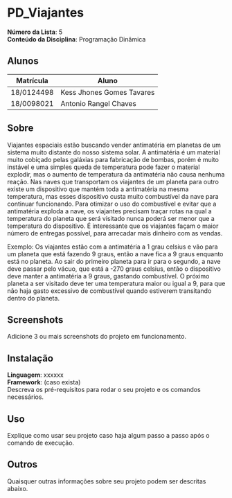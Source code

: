 
# PD_Viajantes

**Número da Lista**: 5<br>
**Conteúdo da Disciplina**: Programação Dinâmica<br>

## Alunos
|Matrícula | Aluno |
| -- | -- |
| 18/0124498  |  Kess Jhones Gomes Tavares |
| 18/0098021  |  Antonio Rangel Chaves |

## Sobre 
 Viajantes espaciais estão buscando vender antimatéria em planetas de um sistema muito distante do nosso sistema solar. A antimatéria é um material muito cobiçado pelas galáxias para fabricação de bombas, porém é muito instável e uma simples queda de temperatura pode fazer o material explodir, mas o aumento de temperatura da antimatéria não causa nenhuma reação. Nas naves que transportam os viajantes de um planeta para outro existe um dispositivo que mantém toda a antimatéria na mesma temperatura, mas esses dispositivo custa muito combustível da nave para continuar funcionando. Para otimizar o uso do combustível e evitar que a antimatéria exploda a nave, os viajantes precisam traçar rotas na qual a temperatura do planeta que será visitado nunca poderá ser menor que a temperatura do dispositivo. É interessante que os viajantes façam o maior número de entregas possível, para arrecadar mais dinheiro com as vendas.

Exemplo: Os viajantes estão com a antimatéria a 1 grau celsius e vão para um planeta que está fazendo 9 graus, então a nave fica a 9 graus enquanto está no planeta. Ao sair do primeiro planeta para ir para o segundo, a nave deve passar pelo vácuo, que está a -270 graus celsius, então o dispositivo deve manter a antimatéria a 9 graus, gastando combustível. O próximo planeta a ser visitado deve ter uma temperatura maior ou igual a 9, para que não haja gasto excessivo de combustível quando estiverem transitando dentro do planeta. 

## Screenshots
Adicione 3 ou mais screenshots do projeto em funcionamento.

## Instalação 
**Linguagem**: xxxxxx<br>
**Framework**: (caso exista)<br>
Descreva os pré-requisitos para rodar o seu projeto e os comandos necessários.

## Uso 
Explique como usar seu projeto caso haja algum passo a passo após o comando de execução.

## Outros 
Quaisquer outras informações sobre seu projeto podem ser descritas abaixo.




